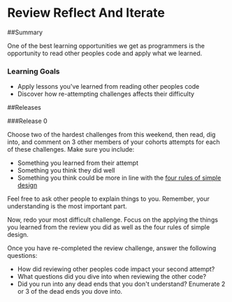 # Review Reflect And Iterate

##Summary

One of the best learning opportunities we get as programmers is the opportunity to read other peoples code and apply what we learned.

### Learning Goals
* Apply lessons you've learned from reading other peoples code
* Discover how re-attempting challenges affects their difficulty

##Releases

###Release 0

Choose two of the hardest challenges from this weekend, then read, dig into, and comment on 3 other members of your cohorts attempts for each of these challenges. Make sure you include:
  * Something you learned from their attempt
  * Something you think they did well
  * Something you think could be more in line with the [four rules of simple design](http://martinfowler.com/bliki/BeckDesignRules.html)

Feel free to ask other people to explain things to you. Remember, your understanding is the most important part.

Now, redo your most difficult challenge. Focus on the applying the things you learned from the review you did as well as the four rules of simple design.

Once you have re-completed the review challenge, answer the following questions:

- How did reviewing other peoples code impact your second attempt?
- What questions did you dive into when reviewing the other code?
- Did you run into any dead ends that you don't understand? Enumerate 2 or 3 of the dead ends you dove into.

